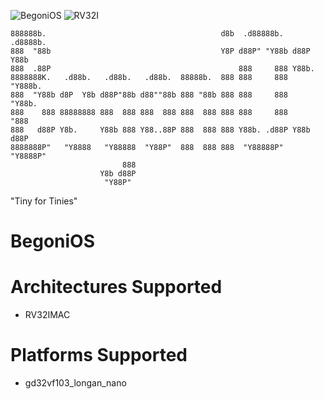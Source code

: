 ![BegoniOS](https://img.shields.io/badge/BegoniOS-Risc--v-green?labelColor=darkgreen&style=flat) ![RV32I](https://img.shields.io/badge/RV32I-darkgreen?style=flat)
```
888888b.                                       d8b  .d88888b.   .d8888b.  
888  "88b                                      Y8P d88P" "Y88b d88P  Y88b 
888  .88P                                          888     888 Y88b.      
8888888K.   .d88b.   .d88b.   .d88b.  88888b.  888 888     888  "Y888b.   
888  "Y88b d8P  Y8b d88P"88b d88""88b 888 "88b 888 888     888     "Y88b. 
888    888 88888888 888  888 888  888 888  888 888 888     888       "888 
888   d88P Y8b.     Y88b 888 Y88..88P 888  888 888 Y88b. .d88P Y88b  d88P 
8888888P"   "Y8888   "Y88888  "Y88P"  888  888 888  "Y88888P"   "Y8888P"  
                         888                                              
                    Y8b d88P                                              
                     "Y88P"                                               
```
"Tiny for Tinies"
# BegoniOS

# Architectures Supported
- RV32IMAC

# Platforms Supported
- gd32vf103_longan_nano